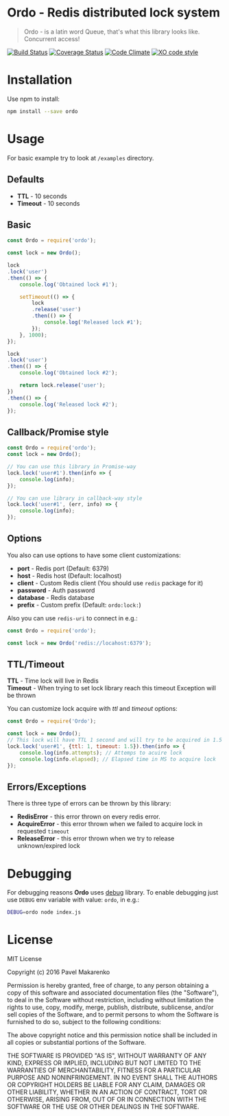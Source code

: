# Ordo - Redis distributed lock system
> Ordo - is a latin word Queue, that's what this library looks like. Concurrent access!

[![Build Status](https://travis-ci.org/m1ome/ordo.svg?branch=master)](https://travis-ci.org/m1ome/ordo)
[![Coverage Status](https://coveralls.io/repos/github/m1ome/ordo/badge.svg)](https://coveralls.io/github/m1ome/ordo)
[![Code Climate](https://codeclimate.com/github/m1ome/ordo/badges/gpa.svg)](https://codeclimate.com/github/m1ome/ordo)
[![XO code style](https://img.shields.io/badge/code_style-XO-5ed9c7.svg)](https://github.com/sindresorhus/xo)

# Installation
Use npm to install:
```bash
npm install --save ordo
```

# Usage
For basic example try to look at `/examples` directory.

## Defaults
- **TTL** - 10 seconds
- **Timeout** - 10 seconds

## Basic
```javascript
const Ordo = require('ordo');

const lock = new Ordo();

lock
.lock('user')
.then(() => {
	console.log('Obtained lock #1');

	setTimeout(() => {
		lock
		.release('user')
		.then(() => {
			console.log('Released lock #1');
		});
	}, 1000);
});

lock
.lock('user')
.then(() => {
	console.log('Obtained lock #2');

	return lock.release('user');
})
.then(() => {
	console.log('Released lock #2');
});
```

## Callback/Promise style
```javascript
const Ordo = require('ordo');
const lock = new Ordo();

// You can use this library in Promise-way
lock.lock('user#1').then(info => {
    console.log(info);
});

// You can use library in callback-way style
lock.lock('user#1', (err, info) => {
    console.log(info);
});
```

## Options
You also can use options to have some client customizations:
- **port** - Redis port (Default: 6379)
- **host** - Redis host (Default: localhost)
- **client** - Custom Redis client (You should use `redis` package for it)
- **password** - Auth password
- **database** - Redis database
- **prefix** - Custom prefix (Default: `ordo:lock:`)

Also you can use `redis-uri` to connect in e.g.:
```javascript
const Ordo = require('ordo');

const lock = new Ordo('redis://locahost:6379');
```

## TTL/Timeout
**TTL** - Time lock will live in Redis  
**Timeout** - When trying to set lock library reach this timeout Exception will be thrown

You can customize lock acquire with *ttl* and *timeout* options:
```javascript
const Ordo = require('Ordo');

const lock = new Ordo();
// This lock will have TTL 1 second and will try to be acquired in 1.5 second
lock.lock('user#1', {ttl: 1, timeout: 1.5}).then(info => {
    console.log(info.attempts); // Attemps to acuire lock
    console.log(info.elapsed); // Elapsed time in MS to acquire lock
});
```

## Errors/Exceptions
There is three type of errors can be thrown by this library:
- **RedisError** - this error thrown on every redis error.
- **AcquireError** - this error thrown when we failed to acquire lock in requested `timeout`
- **ReleaseError** - this error thrown when we try to release unknown/expired lock

# Debugging
For debugging reasons **Ordo** uses [debug](https://github.com/visionmedia/debug) library.
To enable debugging just use `DEBUG` env variable with value: `ordo`, in e.g.:
```bash
DEBUG=ordo node index.js
```

# License
MIT License

Copyright (c) 2016 Pavel Makarenko

Permission is hereby granted, free of charge, to any person obtaining a copy
of this software and associated documentation files (the "Software"), to deal
in the Software without restriction, including without limitation the rights
to use, copy, modify, merge, publish, distribute, sublicense, and/or sell
copies of the Software, and to permit persons to whom the Software is
furnished to do so, subject to the following conditions:

The above copyright notice and this permission notice shall be included in all
copies or substantial portions of the Software.

THE SOFTWARE IS PROVIDED "AS IS", WITHOUT WARRANTY OF ANY KIND, EXPRESS OR
IMPLIED, INCLUDING BUT NOT LIMITED TO THE WARRANTIES OF MERCHANTABILITY,
FITNESS FOR A PARTICULAR PURPOSE AND NONINFRINGEMENT. IN NO EVENT SHALL THE
AUTHORS OR COPYRIGHT HOLDERS BE LIABLE FOR ANY CLAIM, DAMAGES OR OTHER
LIABILITY, WHETHER IN AN ACTION OF CONTRACT, TORT OR OTHERWISE, ARISING FROM,
OUT OF OR IN CONNECTION WITH THE SOFTWARE OR THE USE OR OTHER DEALINGS IN THE
SOFTWARE.
